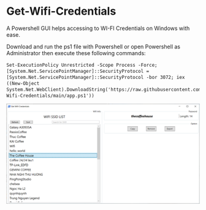 # Get-Wifi-Credentials
A Powershell GUI helps accessing to WI-FI Credentials on Windows with ease.

Download and run the ps1 file with Powershell or open Powershell as Administrator then execute these following commands:

```
Set-ExecutionPolicy Unrestricted -Scope Process -Force; [System.Net.ServicePointManager]::SecurityProtocol = [System.Net.ServicePointManager]::SecurityProtocol -bor 3072; iex ((New-Object System.Net.WebClient).DownloadString('https://raw.githubusercontent.com/kylesmile1103/Get-Wifi-Credentials/main/app.ps1'))
```
![alt text](https://github.com/kylesmile1103/Get-Wifi-Credentials/blob/main/screenshot.png "Screenshot")
